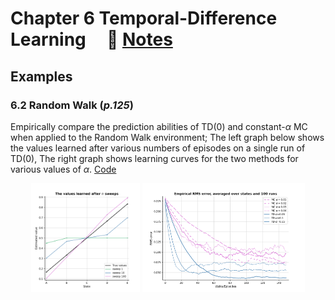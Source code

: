# **Chapter 6 Temporal-Difference Learning** &nbsp; &nbsp; :link: [Notes](./[NOTES]CH_6.pdf)

## Examples

### 6.2 Random Walk (*p.125*)

Empirically compare the prediction abilities of TD(0) and
constant-$\alpha$ MC when applied to the Random Walk environment; The left graph below shows the values learned after various numbers of episodes on a single run of TD(0), The right graph shows learning curves for the two methods for various values of $\alpha$. [Code](https://github.com/terrence-ou/Reinforcement-Learning-2nd-Edition-Notes-Codes/blob/main/chapter_06_temporal_difference_learning/example_6_2_random_walk.py)


<p align="center">
    <img src='./plots/example_6_2/value_approx.png', width=34.5%>
    <img src='./plots/example_6_2/rms_compare.png', width=51.7%>
</p>